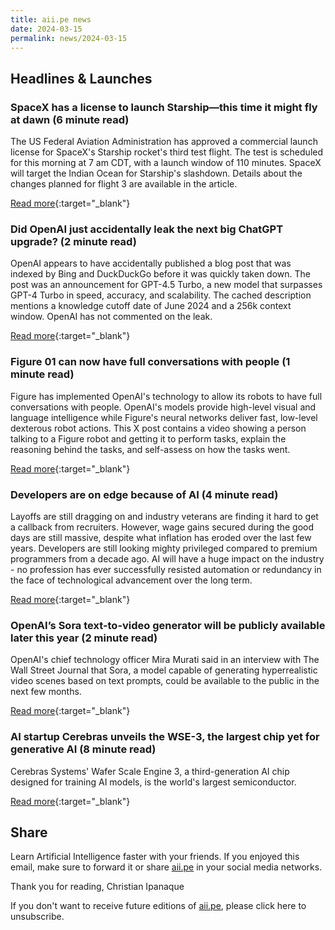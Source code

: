 ```yaml
---
title: aii.pe news
date: 2024-03-15
permalink: news/2024-03-15
---
```


## Headlines & Launches

### SpaceX has a license to launch Starship—this time it might fly at dawn (6 minute read)

The US Federal Aviation Administration has approved a commercial launch license for SpaceX's Starship rocket's third test flight. The test is scheduled for this morning at 7 am CDT, with a launch window of 110 minutes. SpaceX will target the Indian Ocean for Starship's slashdown. Details about the changes planned for flight 3 are available in the article.

[Read more](https://arstechnica.com/space/2024/03/spacex-has-a-license-to-launch-starship-this-time-it-might-fly-at-dawn/?utm_source=aiipe){:target="\_blank"}

### Did OpenAI just accidentally leak the next big ChatGPT upgrade? (2 minute read)

OpenAI appears to have accidentally published a blog post that was indexed by Bing and DuckDuckGo before it was quickly taken down. The post was an announcement for GPT-4.5 Turbo, a new model that surpasses GPT-4 Turbo in speed, accuracy, and scalability. The cached description mentions a knowledge cutoff date of June 2024 and a 256k context window. OpenAI has not commented on the leak.

[Read more](https://www.androidauthority.com/chat-gpt-4-5-turbo-3425326/?utm_source=aiipe){:target="\_blank"}

### Figure 01 can now have full conversations with people (1 minute read)

Figure has implemented OpenAI's technology to allow its robots to have full conversations with people. OpenAI's models provide high-level visual and language intelligence while Figure's neural networks deliver fast, low-level dexterous robot actions. This X post contains a video showing a person talking to a Figure robot and getting it to perform tasks, explain the reasoning behind the tasks, and self-assess on how the tasks went.

[Read more](https://twitter.com/figure_robot/status/1767913661253984474?utm_source=aiipe){:target="\_blank"}

### Developers are on edge because of AI (4 minute read)

Layoffs are still dragging on and industry veterans are finding it hard to get a callback from recruiters. However, wage gains secured during the good days are still massive, despite what inflation has eroded over the last few years. Developers are still looking mighty privileged compared to premium programmers from a decade ago. AI will have a huge impact on the industry - no profession has ever successfully resisted automation or redundancy in the face of technological advancement over the long term.

[Read more](https://world.hey.com/dhh/developers-are-on-edge-4dfcf9c1?utm_source=aiipe){:target="\_blank"}

### OpenAI’s Sora text-to-video generator will be publicly available later this year (2 minute read)

OpenAI's chief technology officer Mira Murati said in an interview with The Wall Street Journal that Sora, a model capable of generating hyperrealistic video scenes based on text prompts, could be available to the public in the next few months.

[Read more](https://www.theverge.com/2024/3/13/24099402/openai-text-to-video-ai-sora-public-availability?utm_source=aiipe){:target="\_blank"}

### AI startup Cerebras unveils the WSE-3, the largest chip yet for generative AI (8 minute read)

Cerebras Systems' Wafer Scale Engine 3, a third-generation AI chip designed for training AI models, is the world's largest semiconductor.

[Read more](https://www.zdnet.com/article/ai-startup-cerebras-unveils-the-largest-chip-yet-for-generative-ai/?utm_source=aiipe){:target="\_blank"}

## Share

Learn Artificial Intelligence faster with your friends. If you enjoyed this email, make sure to forward it or share [aii.pe](https://aii.pe) in your social media networks.

Thank you for reading,
Christian Ipanaque

If you don't want to receive future editions of [aii.pe](https://aii.pe), please click here to unsubscribe.
